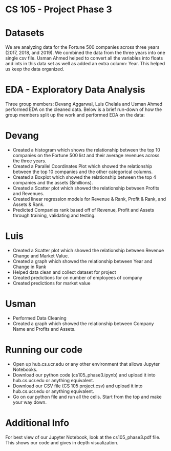 # CS 105 - Project Phase 3


# Datasets
We are analyzing data for the Fortune 500 companies across three years (2017, 2018, and 2019). We combined the data from the three years into one single csv file. Usman Ahmed helped to convert all the variables into floats and ints in this data set as well as added an extra column: Year. This helped us keep the data organized.

# EDA - Exploratory Data Analysis

Three group members: Devang Aggarwal, Luis Chelala and Usman Ahmed performed EDA on the cleaned data. Below is a brief run-down of how the group members split up the work and performed EDA on the data:

# Devang

* Created a histogram which shows the relationship between the top 10 companies on the Fortune 500 list and their average revenues across the three years.
* Created a Parallel Coordinates Plot which showed the relationship between the top 10 companies and the other categorical columns.
* Created a Boxplot which showed the relationship between the top 4 companies and the assets ($millions).
* Created a Scatter plot which showed the relationship between Profits and Revenues.
* Created linear regression models for Revenue & Rank, Profit & Rank, and Assets & Rank.
* Predicted Companies rank based off of Revenue, Profit and Assets through training, validating and testing.

# Luis

* Created a Scatter plot which showed the relationship between Revenue Change and Market Value.
* Created a graph which showed the relationship between Year and Change in Rank
* Helped data clean and collect dataset for project
* Created predictions for on number of employees of company
* Created predictions for market value

# Usman

* Performed Data Cleaning
* Created a graph which showed the relationship between Company Name and Profits and Assets.

# Running our code

* Open up hub.cs.ucr.edu or any other environment that allows Jupyter Notebooks.
* Download our python code (cs105_phase3.ipynb) and upload it into hub.cs.ucr.edu or anything equivalent.
* Download our CSV file (CS 105 project.csv) and upload it into hub.cs.ucr.edu or anything equivalent.
* Go on our python file and run all the cells. Start from the top and make your way down.

# Additional Info

For best view of our Jupyter Notebook, look at the cs105_phase3.pdf file. This shows our code and gives in depth visualization.


